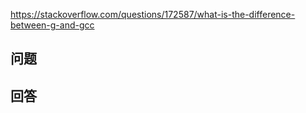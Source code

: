 <https://stackoverflow.com/questions/172587/what-is-the-difference-between-g-and-gcc>

## 问题



## 回答
